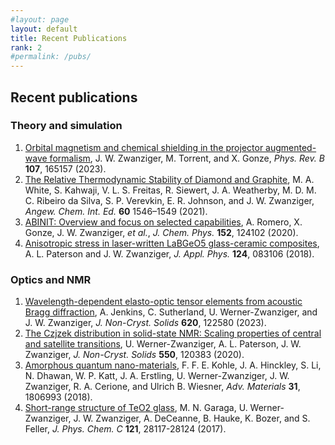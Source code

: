 ```yaml
---
#layout: page
layout: default
title: Recent Publications
rank: 2
#permalink: /pubs/
---
```

## Recent publications

### Theory and simulation

1. [Orbital magnetism and chemical shielding in the projector augmented-wave formalism](https://doi.org/10.1103/PhysRevB.107.165157),
J. W. Zwanziger, M. Torrent, and X. Gonze, *Phys. Rev. B* **107**, 165157 (2023).
2. [The Relative Thermodynamic Stability of Diamond and Graphite](https://doi.org/10.1002/ange.202009897),
M. A. White, S. Kahwaji, V. L. S. Freitas, R. Siewert, J. A. Weatherby, M. D. M. C. Ribeiro da Silva, 
S. P. Verevkin, E. R. Johnson, and J. W. Zwanziger, *Angew. Chem. Int. Ed.* **60** 1546–1549 (2021).
3. [ABINIT: Overview and focus on selected capabilities](https://doi.org/10.1063/1.5144261),
A. Romero, X. Gonze, J. W. Zwanziger, *et al.*, *J. Chem. Phys.* **152**, 124102 (2020).
4. [Anisotropic stress in laser-written LaBGeO5 glass-ceramic composites](https://doi.org/10.1063/1.5046652),
A. L. Paterson and J. W. Zwanziger, *J. Appl. Phys.* **124**, 083106 (2018).

### Optics and NMR

1. [Wavelength-dependent elasto-optic tensor elements from acoustic Bragg diffraction](https://doi.org/10.1016/j.jnoncrysol.2023.122580), 
A. Jenkins, C. Sutherland, U. Werner-Zwanziger, and J. W. Zwanziger, *J. Non-Cryst. Solids* **620**, 122580 (2023).
2. [The Czjzek distribution in solid-state NMR: Scaling properties of central and satellite 
transitions](https://doi.org/10.1016/j.jnoncrysol.2020.120383),
U. Werner-Zwanziger, A. L. Paterson, J. W. Zwanziger, *J. Non-Cryst. Solids* **550**, 120383 (2020).
3. [Amorphous quantum nano-materials](https://doi.org/10.1002/adma.201806993),
F. F. E. Kohle, J. A. Hinckley, S. Li, N. Dhawan, W. P. Katt, J. A. Erstling, U. Werner-Zwanziger, J. W. Zwanziger, R. A. Cerione, 
and Ulrich B. Wiesner, *Adv. Materials* **31**, 1806993 (2018).
4. [Short-range structure of TeO2 glass](https://doi.org/10.1021/acs.jpcc.7b08978),
M. N. Garaga, U. Werner-Zwanziger, J. W. Zwanziger, A. DeCeanne, B. Hauke, K. Bozer, and S. Feller,
*J. Phys. Chem. C* **121**, 28117-28124 (2017).
